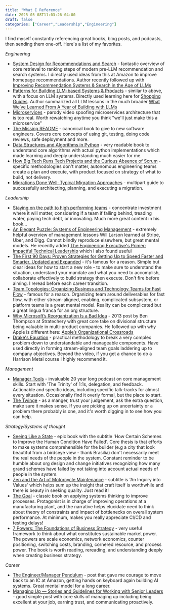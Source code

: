 ```yaml
---
title: "What I Reference"
date: 2025-05-08T11:03:26-04:00
draft: false
categories: ["Career","Leadership","Engineering"]
---
```

I find myself constantly referencing great books, blog posts, and podcasts, then sending them one-off. Here's a list of my favorites.

*Engineering*
* [System Design for Recommendations and Search](https://eugeneyan.com/writing/system-design-for-discovery/) - fantastic overview of core retrieval to ranking steps of modern pre-LLM recommendation and search systems. I directly used ideas from this at Amazon to improve homepage recommendations. Author recently followed up with [Improving Recommendation Systems & Search in the Age of LLMs](https://eugeneyan.com/writing/recsys-llm/)
* [Patterns for Building LLM-based Systems & Products](https://eugeneyan.com/writing/llm-patterns/) - similar to above, with a focus on LLM systems. Directly used learning here for [Shopping Guides](https://www.amazon.com/guide). Author summarized all LLM lessons in the much broader [What We’ve Learned From A Year of Building with LLMs](https://applied-llms.org/)
* [Microservices](https://www.youtube.com/watch?v=y8OnoxKotPQ) - parody video spoofing microservices architecture that is too real. Worth rewatching anytime you think "we'll just make this a microservice"
* [The Missing README](https://www.amazon.com/Missing-README-Guide-Software-Engineer/dp/1718501838/) - canonical book to give to new software engineers. Covers core concepts of using git, testing, doing code reviews, safe deployment and more. 
* [Data Structures and Algorithms in Python](https://www.amazon.com/gp/product/812656217X/) - very readable book to understand core algorithms with actual python implementations which made learning and deeply understanding much easier for me.
* [How Big Tech Runs Tech Projects and the Curious Absence of Scrum](https://blog.pragmaticengineer.com/project-management-at-big-tech/) - specific methodologies don't matter, autonomous engineering teams create a plan and execute, with product focused on strategy of what to build, not delivery.
* [Migrations Done Well: Typical Migration Approaches](https://blog.pragmaticengineer.com/typical-migration-approaches/) - multipart guide to successfully architecting, planning, and executing a migration. 

*Leadership*
* [Staying on the path to high performing teams](https://lethain.com/durably-excellent-teams/) - concentrate investment where it will matter, considering if a team if falling behind, treading water, paying tech debt, or innovating. Much more great content in his book...
* [An Elegant Puzzle: Systems of Engineering Management](https://www.amazon.com/Elegant-Puzzle-Systems-Engineering-Management/dp/1732265186) - extremely helpful overview of management lessons Will Larson learned at Stripe, Uber, and Digg. Cannot blindly reproduce elsewhere, but great mental models. He recently added [The Engineering Executive's Primer: Impactful Technical Leadership](https://www.amazon.com/Engineering-Executives-Primer-Impactful-Leadership/dp/1098149483/) which I also found useful
* [The First 90 Days: Proven Strategies for Getting Up to Speed Faster and Smarter, Updated and Expanded](https://www.amazon.com/First-90-Days-Strategies-Expanded/dp/1422188612/) - it's famous for a reason. Simple but clear ideas for how to start a new role - to make sure to understand the situation, understand your mandate and what you need to accomplish, collaborate effectively to build strategy then execute. Don't fire before aiming. I reread before each career transition. 
* [Team Topologies: Organizing Business and Technology Teams for Fast Flow](https://www.amazon.com/Team-Topologies-Organizing-Business-Technology/dp/1942788819/) - famous for a reason. Organizing team around deliverables for fast flow, with either stream-aligned, enabling, complicated subsystem, or platform teams is a great mental model. Reality can be complicated but a great lingua franca for an org structure. 
* [Why Microsoft’s Reorganization Is a Bad Idea](https://stratechery.com/2013/why-microsofts-reorganization-is-a-bad-idea/) - 2013 post by Ben Thompson at Stratechery with great core take on divisional structure being valuable in multi-product companies. He followed up with why Apple is different here: [Apple’s Organizational Crossroads](https://stratechery.com/2016/apples-organizational-crossroads/)
* [Drake's Equation](https://www.harrisonmetal.com/library/drake-s-equation/video) - practical methodology to break a very complex problem down to understandable and manageable components. Have used directly in forming stream-aligned team goals laddering up to company objectives. Beyond the video, if you get a chance to do a Harrison Metal course I highly recommend it.

*Management*
* [Manager Tools](https://www.manager-tools.com/) - invaluable 20 year long podcast on core management skills. Start with 'The Trinity' of 1:1s, delegation, and feedback. Actionable and specific ideas, including specific talk-tracks for almost every situation. Occasionally find it overly formal, but the place to start. 
* [The Twinge](https://randsinrepose.com/archives/the-twinge/) - as a manger, trust your judgement, ask the extra question, make sure it makes sense. If you are picking up on uncertainty or a problem there probably is one, and it's worth digging in to see how you can help. 

*Strategy/Systems of thought*
* [Seeing Like a State](https://www.amazon.com/Seeing-Like-State-Condition-Paperbacks/dp/0300246757/) - epic book with the subtitle 'How Certain Schemes to Improve the Human Condition Have Failed'. Core thesis is that efforts to make systems comprehensible for the builder (e.g a city that look beautiful from a birdseye view - thank Brasilia) don't necessarily meet the real needs of the people in the system. Constant reminder to be humble about org design and change initiatives recognizing how many grand schemes have failed by not taking into account actual needs of people in the system. 
* [Zen and the Art of Motorcycle Maintenance](https://www.amazon.com/Zen-Art-Motorcycle-Maintenance-Inquiry/dp/0061673730/) - subtitle is 'An Inquiry into Values' which helps sum up the insight that craft itself is worthwhile and there is beauty in seeking quality. Just read it!
* [The Goal](https://www.amazon.com/Goal-Process-Ongoing-Improvement/dp/0884271951/) - classic book on applying systems thinking to improve processes. Protagonist is in charge of improving operations at a manufacturing plant, and the narrative helps elucidate need to think about theory of constraints and impact of bottlenecks on overall system performance. At minimum, makes you really appreciate CI/CD and testing delays!
* [7 Powers: The Foundations of Business Strategy](https://www.amazon.com/7-Powers-Foundations-Business-Strategy/dp/0998116319/) - very useful framework to think about what constitutes sustainable market power. The powers are scale economics, network economics, counter positioning, switching costs, branding, cornered resource, and process power. The book is worth reading, rereading, and understanding deeply when creating business strategy. 

*Career*
* [The Engineer/Manager Pendulum](https://charity.wtf/2017/05/11/the-engineer-manager-pendulum/) - post that gave me courage to move back to an IC at Amazon, getting hands on keyboard again building AI systems. Great mental model for a long career.
* [Managing Up — Stories and Guidelines for Working with Senior Leaders](https://www.scarletink.com/p/managing-up-stories-and-guidelines) - good simple post with core skills of managing up including being excellent at your job, earning trust, and communicating proactively. 